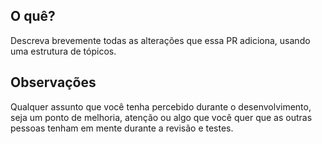 ## O quê?
Descreva brevemente todas as alterações que essa PR adiciona, usando uma estrutura de tópicos.

## Observações
Qualquer assunto que você tenha percebido durante o desenvolvimento, seja um ponto de melhoria, atenção ou algo que você quer que as outras pessoas tenham em mente durante a revisão e testes.